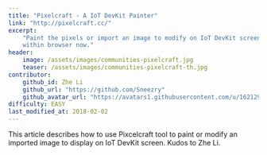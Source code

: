 ```yaml
---
title: "Pixelcraft - A IoT DevKit Painter"
link: "http://pixelcraft.cc/"
excerpt:
    "Paint the pixels or import an image to modify on IoT DevKit screen, all
    within browser now."
header:
    image: /assets/images/communities-pixelcraft.jpg
    teaser: /assets/images/communities-pixelcraft-th.jpg
contributor:
    github_id: Zhe Li
    github_url: "https://github.com/Sneezry"
    github_avatar_url: "https://avatars1.githubusercontent.com/u/1621293?s=60&v=4"
difficulty: EASY
last_modified_at: 2018-02-02
---
```


This article describes how to use Pixcelcraft tool to paint or modify an
imported image to display on IoT DevKit screen. Kudos to Zhe Li.
